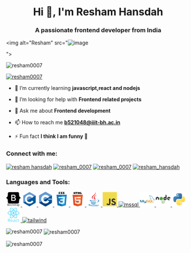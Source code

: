 <h1 align="center">Hi 👋, I'm Resham Hansdah</h1>
<h3 align="center">A passionate frontend developer from India</h3>

<img alt="Resham" src="![image](https://github.com/Resham0007/Resham0007/assets/115933421/17351b38-aff8-45a8-bf3b-5728d67e8deb)

 ">


<p align="left"> <img src="https://komarev.com/ghpvc/?username=resham0007&label=Profile%20views&color=0e75b6&style=flat" alt="resham0007" /> </p>

<p align="left"> <a href="https://github.com/ryo-ma/github-profile-trophy"><img src="https://github-profile-trophy.vercel.app/?username=resham0007" alt="resham0007" /></a> </p>

- 🌱 I’m currently learning **javascript,react and nodejs**

- 🤝 I’m looking for help with **Frontend related projects**

- 💬 Ask me about **Frontend development**

- 📫 How to reach me **b521048@iiit-bh.ac.in**

- ⚡ Fun fact **I think I am funny 🤫**

<h3 align="left">Connect with me:</h3>
<p align="left">
<a href="https://linkedin.com/in/resham hansdah" target="blank"><img align="center" src="https://raw.githubusercontent.com/rahuldkjain/github-profile-readme-generator/master/src/images/icons/Social/linked-in-alt.svg" alt="resham hansdah" height="30" width="40" /></a>
<a href="https://instagram.com/resham_0007" target="blank"><img align="center" src="https://raw.githubusercontent.com/rahuldkjain/github-profile-readme-generator/master/src/images/icons/Social/instagram.svg" alt="resham_0007" height="30" width="40" /></a>
<a href="https://www.codechef.com/users/resham_0007" target="blank"><img align="center" src="https://cdn.jsdelivr.net/npm/simple-icons@3.1.0/icons/codechef.svg" alt="resham_0007" height="30" width="40" /></a>
<a href="https://www.leetcode.com/resham_hansdah" target="blank"><img align="center" src="https://raw.githubusercontent.com/rahuldkjain/github-profile-readme-generator/master/src/images/icons/Social/leet-code.svg" alt="resham_hansdah" height="30" width="40" /></a>
</p>

<h3 align="left">Languages and Tools:</h3>
<p align="left"> <a href="https://getbootstrap.com" target="_blank" rel="noreferrer"> <img src="https://raw.githubusercontent.com/devicons/devicon/master/icons/bootstrap/bootstrap-plain-wordmark.svg" alt="bootstrap" width="40" height="40"/> </a> <a href="https://www.cprogramming.com/" target="_blank" rel="noreferrer"> <img src="https://raw.githubusercontent.com/devicons/devicon/master/icons/c/c-original.svg" alt="c" width="40" height="40"/> </a> <a href="https://www.w3schools.com/cpp/" target="_blank" rel="noreferrer"> <img src="https://raw.githubusercontent.com/devicons/devicon/master/icons/cplusplus/cplusplus-original.svg" alt="cplusplus" width="40" height="40"/> </a> <a href="https://www.w3schools.com/css/" target="_blank" rel="noreferrer"> <img src="https://raw.githubusercontent.com/devicons/devicon/master/icons/css3/css3-original-wordmark.svg" alt="css3" width="40" height="40"/> </a> <a href="https://www.w3.org/html/" target="_blank" rel="noreferrer"> <img src="https://raw.githubusercontent.com/devicons/devicon/master/icons/html5/html5-original-wordmark.svg" alt="html5" width="40" height="40"/> </a> <a href="https://www.java.com" target="_blank" rel="noreferrer"> <img src="https://raw.githubusercontent.com/devicons/devicon/master/icons/java/java-original.svg" alt="java" width="40" height="40"/> </a> <a href="https://developer.mozilla.org/en-US/docs/Web/JavaScript" target="_blank" rel="noreferrer"> <img src="https://raw.githubusercontent.com/devicons/devicon/master/icons/javascript/javascript-original.svg" alt="javascript" width="40" height="40"/> </a> <a href="https://www.microsoft.com/en-us/sql-server" target="_blank" rel="noreferrer"> <img src="https://www.svgrepo.com/show/303229/microsoft-sql-server-logo.svg" alt="mssql" width="40" height="40"/> </a> <a href="https://www.mysql.com/" target="_blank" rel="noreferrer"> <img src="https://raw.githubusercontent.com/devicons/devicon/master/icons/mysql/mysql-original-wordmark.svg" alt="mysql" width="40" height="40"/> </a> <a href="https://nodejs.org" target="_blank" rel="noreferrer"> <img src="https://raw.githubusercontent.com/devicons/devicon/master/icons/nodejs/nodejs-original-wordmark.svg" alt="nodejs" width="40" height="40"/> </a> <a href="https://www.python.org" target="_blank" rel="noreferrer"> <img src="https://raw.githubusercontent.com/devicons/devicon/master/icons/python/python-original.svg" alt="python" width="40" height="40"/> </a> <a href="https://reactjs.org/" target="_blank" rel="noreferrer"> <img src="https://raw.githubusercontent.com/devicons/devicon/master/icons/react/react-original-wordmark.svg" alt="react" width="40" height="40"/> </a> <a href="https://tailwindcss.com/" target="_blank" rel="noreferrer"> <img src="https://www.vectorlogo.zone/logos/tailwindcss/tailwindcss-icon.svg" alt="tailwind" width="40" height="40"/> </a> </p>

<p><img align="left" src="https://github-readme-stats.vercel.app/api/top-langs?username=resham0007&show_icons=true&locale=en&layout=compact" alt="resham0007" /></p>

<p>&nbsp;<img align="center" src="https://github-readme-stats.vercel.app/api?username=resham0007&show_icons=true&locale=en" alt="resham0007" /></p>

<p><img align="center" src="https://github-readme-streak-stats.herokuapp.com/?user=resham0007&" alt="resham0007" /></p>
